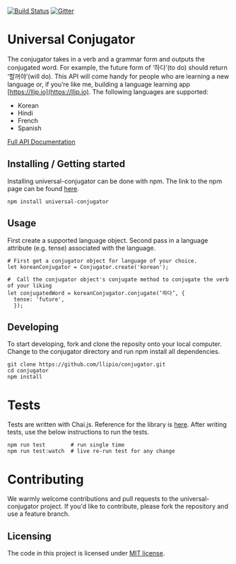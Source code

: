 [![Build Status](https://travis-ci.org/llipio/conjugator.svg?branch=master)](https://travis-ci.org/llipio/conjugator)
[![Gitter](https://img.shields.io/gitter/room/nwjs/nw.js.svg)](https://gitter.im/llipio/)

# Universal Conjugator

The conjugator takes in a verb and a grammar form and outputs the conjugated word. For example, the future form of ‘하다’(to do) should return ‘할꺼야’(will do). This API will     come handy for people who are learning a new language or, if you’re like me, building a language learning app [https://llip.io](https://llip.io). The following languages are     supported:

* Korean
* Hindi
* French
* Spanish

[Full API Documentation](https://github.com/llipio/conjugator/wiki)
 
 ## Installing / Getting started
Installing universal-conjugator can be done with npm.  The link to the npm page can be found [here](https://www.npmjs.com/package/universal-conjugator).
```shell
npm install universal-conjugator
```

## Usage
First create a supported language object.  Second pass in a language attribute (e.g. tense) associated with the language.

```shell
# First get a conjugator object for language of your choice.
let koreanConjugator = Conjugator.create('korean');
  
#  Call the conjugator object's conjugate method to conjugate the verb of your liking
let conjugatedWord = koreanConjugator.conjugate(‘하다’, {
  tense: 'future',
  });
```

## Developing
To start developing, fork and clone the reposity onto your local computer.  Change to the conjugator directory and run npm install all dependencies.
```shell
git clone https://github.com/llipio/conjugator.git
cd conjugator
npm install
```

# Tests
Tests are written with Chai.js.  Reference for the library is [here](http://chaijs.com/).  After writing tests, use the below instructions to run the tests.
```shell
npm run test        # run single time
npm run test:watch  # live re-run test for any change
```

# Contributing

We warmly welcome contributions and pull requests to the universal-conjugator project.  If you'd like to contribute, please fork the repository and use a feature branch.

## Licensing

The code in this project is licensed under [MIT license](https://github.com/llipio/conjugator/blob/master/LICENSE).
